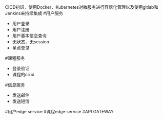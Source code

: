CICD初识，使用Docker、Kubernetes对微服务进行容器化管理以及使用gitlab和Jenkins来持续集成
#用户服务
- 用户登录
- 用户注册
- 用户基本信息查询
- 无状态，无session
- 单点登录

#课程服务
- 登录验证
- 课程的crud

#信息服务
- 发送邮件
- 发送短信

#用户edge service
#课程edge service
#API GATEWAY

